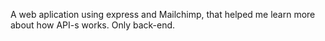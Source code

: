 A web aplication using express and Mailchimp, that helped me learn more about how API-s works. Only back-end.
